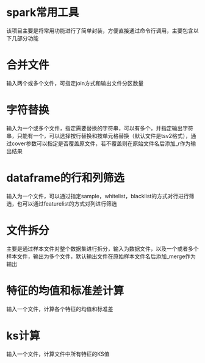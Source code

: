 # spark常用工具
该项目主要是将常用功能进行了简单封装，方便直接通过命令行调用，主要包含以下几部分功能
# 合并文件
输入两个或多个文件，可指定join方式和输出文件分区数量
# 字符替换
输入为一个或多个文件，指定需要替换的字符串，可以有多个，并指定输出字符串，只能有一个，可以选择按行替换和按单元格替换（默认文件是tsv2格式），通过cover参数可以指定是否覆盖原文件，若不覆盖则在原始文件名后添加_r作为输出结果
# dataframe的行和列筛选
输入为一个文件，可以通过指定sample，whitelist，blacklist的方式对行进行筛选，也可以通过featurelist的方式对列进行筛选
# 文件拆分
主要是通过样本文件对整个数据集进行拆分，输入为数据文件，以及一个或者多个样本文件，输出为多个文件，默认输出文件在原始样本文件名后添加_merge作为输出
# 特征的均值和标准差计算
输入一个文件，计算各个特征的均值和标准差
# ks计算
输入一个文件，计算文件中所有特征的KS值


